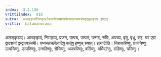 ```yaml
---
index:  3.2.136
vrittiindex:  918
sutra:  अलङ्कृञनिराकृञ्?प्रजनोत्पचोत्पतोन्मदरुच्यपत्रपवृतुधुसहचर इष्णुच्
vritti:  balamanorama 
---
```


अलङ्कृढञ्। अलङ्कृञ्, निराकृञ्, प्रजन, उत्पच, उत्पत, उन्मद, रुचि, अपत्रप, वृतु, वृधु, सह, चर एषां द्वादशनां द्वन्द्वात्पञ्चमी। एभ्यस्तच्छीलादिषु कर्तृषु इष्णुच् स्यात्। इत्यादीति। निराकरिष्णुः, प्रजनिष्णुः, उत्पचिष्णुः, उत्पतिष्णुः, उन्मदिष्णुः, रोचिष्णुः, अपत्रपिष्णुः, वर्तिष्णुः, वर्धिष्?णुः, सहिष्णुः, चरिष्णुः।

